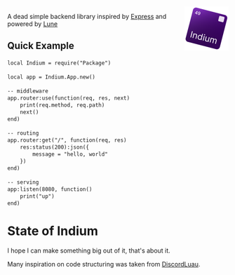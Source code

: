 <div>
<img align="right" src="assets/logo.svg" width="100" height="100" alt="Indium logo"/>
</div>

A dead simple backend library inspired by [Express](https://github.com/expressjs/express) and powered by [Lune](https://lune-org.github.io/docs)

## Quick Example
```luau
local Indium = require("Package")

local app = Indium.App.new()

-- middleware
app.router:use(function(req, res, next)
    print(req.method, req.path)
    next()
end)

-- routing
app.router:get("/", function(req, res)  
    res:status(200):json({
        message = "hello, world"
    })
end)

-- serving
app:listen(8080, function()  
    print("up")
end)
```

# State of Indium
I hope I can make something big out of it, that's about it.

Many inspiration on code structuring was taken from [DiscordLuau](https://github.com/DiscordLuau/discord-luau).

